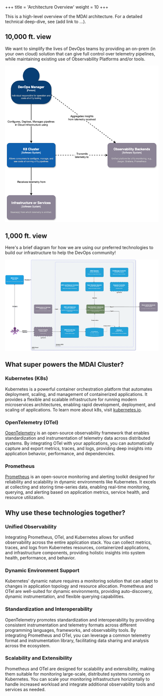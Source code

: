 +++
title = 'Architecture Overview'
weight = 10
+++

This is a high-level overview of the MDAI architecture. For a detailed technical deep-dive, see (add link to ...).

## 10,000 ft. view

We want to simplify the lives of DevOps teams by providing an on-prem (in your own cloud) solution that can give full control over telemetry pipelines, while maintaining existing use of Observability Platforms and/or tools.

![System & Users](arch-c1.png)

## 1,000 ft. view

Here's a brief diagram for how we are using our preferred technologies to build our infrastructure to help the DevOps community!

![Container Diagram](arch-c2.png)

## What super powers the MDAI Cluster?

### Kubernetes (K8s)
Kubernetes is a powerful container orchestration platform that automates deployment, scaling, and management of containerized applications. It provides a flexible and scalable infrastructure for running modern microservices architectures, enabling rapid development, deployment, and scaling of applications. To learn more about k8s, visit [kubernetes.io](https://kubernetes.io).

### OpenTelemetry (OTel)
[OpenTelemetry](https://opentelemetry.io) is an open-source observability framework that enables standardization and instrumentation of telemetry data across distributed systems. By integrating OTel with your applications, you can automatically capture and export metrics, traces, and logs, providing deep insights into application behavior, performance, and dependencies.

### Prometheus
[Prometheus](https://prometheus.io) is an open-source monitoring and alerting toolkit designed for reliability and scalability in dynamic environments like Kubernetes. It excels at collecting and storing time-series data, enabling real-time monitoring, querying, and alerting based on application metrics, service health, and resource utilization.


## Why use these technologies together?

### Unified Observability
Integrating Prometheus, OTel, and Kubernetes allows for unified observability across the entire application stack. You can collect metrics, traces, and logs from Kubernetes resources, containerized applications, and infrastructure components, providing holistic insights into system health, performance, and behavior.

### Dynamic Environment Support
Kubernetes' dynamic nature requires a monitoring solution that can adapt to changes in application topology and resource allocation. Prometheus and OTel are well-suited for dynamic environments, providing auto-discovery, dynamic instrumentation, and flexible querying capabilities.

### Standardization and Interoperability
OpenTelemetry promotes standardization and interoperability by providing consistent instrumentation and telemetry formats across different programming languages, frameworks, and observability tools. By integrating Prometheus and OTel, you can leverage a common telemetry format and instrumentation library, facilitating data sharing and analysis across the ecosystem.

### Scalability and Extensibility
Prometheus and OTel are designed for scalability and extensibility, making them suitable for monitoring large-scale, distributed systems running on Kubernetes. You can scale your monitoring infrastructure horizontally to handle increased workload and integrate additional observability tools and services as needed.

